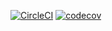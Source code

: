 [![CircleCI](https://circleci.com/gh/fitillo/spring-rest.svg?style=svg)](https://circleci.com/gh/fitillo/spring-rest) [![codecov](https://codecov.io/gh/fitillo/spring-rest/branch/master/graph/badge.svg)](https://codecov.io/gh/fitillo/spring-rest)
